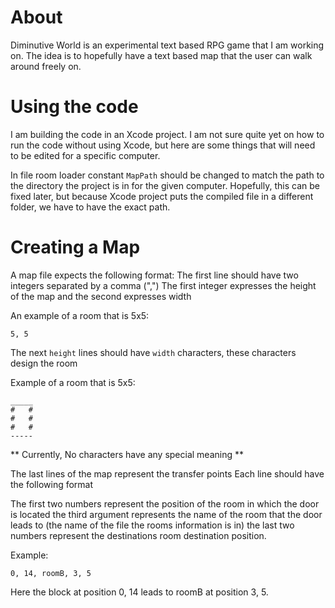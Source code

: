 # About
Diminutive World is an experimental text based RPG game that I am working on.
The idea is to hopefully have a text based map that the user can walk around
freely on.

# Using the code
I am building the code in an Xcode project. I am not sure quite yet on how to
run the code without using Xcode, but here are some things that will need to be
edited for a specific computer.

In file room loader constant `MapPath` should be changed to match the path to
the directory the project is in for the given computer. Hopefully, this can be
fixed later, but because Xcode project puts the compiled file in a different
folder, we have to have the exact path.

# Creating a Map
A map file expects the following format:
The first line should have two integers separated by a comma (",")
The first integer expresses the height of the map and the second expresses width

An example of a room that is 5x5:
```
5, 5
```
The next `height` lines should have `width` characters, these characters design
the room

Example of a room that is 5x5:
```
_____
#   #
#   #
#   #
-----
```
** Currently, No characters have any special meaning **

The last lines of the map represent the transfer points Each line should have
the following format

The first two numbers represent the position of the room in which the door is
located the third argument represents the name of the room that the door leads
to (the name of the file the rooms information is in) the last two numbers
represent the destinations room destination position.

Example:
```
0, 14, roomB, 3, 5
```
Here the block at position 0, 14 leads to roomB at position 3, 5.

